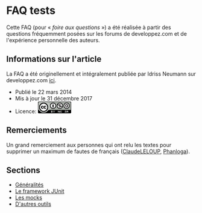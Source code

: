 # FAQ tests

Cette FAQ (pour « _foire aux questions_ ») a été réalisée à partir des questions fréquemment posées sur les forums de developpez.com et de l'expérience personnelle des auteurs.

## Informations sur l'article

La FAQ a été originellement et intégralement publiée par Idriss Neumann sur developpez.com [ici](https://java.developpez.com/faq/tests).

* Publié le 22 mars 2014
* Mis à jour le 31 décembre 2017
* Licence: [![cc-by-nc-sa](../../img/cc-by-nc-sa.png)](https://creativecommons.org/licenses/by-nc-sa/3.0/deed.fr)

## Remerciements

Un grand remerciement aux personnes qui ont relu les textes pour supprimer un maximum de fautes de français ([ClaudeLELOUP](https://www.developpez.net/forums/u124512/claudeleloup/), [Phanloga](http://www.developpez.net/forums/u428861/phanloga/)).

## Sections

* [Généralités](./generalites.md)
* [Le framework JUnit](./junit/README.md)
* [Les mocks](./mocks/README.md)
* [D'autres outils](./others.md)
